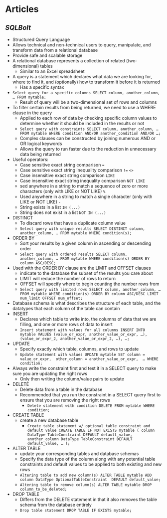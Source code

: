 # Articles

## *SQLBolt*

* Structured Query Language
* Allows technical and non-technical users to query, manipulate, and transform data from a relational database
* Provide safe and scalable storage
* A relational database represents a collection of related (two-dimensional) tables
    * Similar to an Excel spreadsheet
* A query is a statement which declares what data we are looking for, where to find it, and (optionally) how to transform it before it is returned
    * Has a specific syntax
* `Select query for a specific columns
SELECT column, another_column, …
FROM mytable;`
    * Result of query will be a two-dimensional set of rows and columns
*  To filter certain results from being returned, we need to use a WHERE clause in the query
    * Applied to each row of data by checking specific column values to determine whether it should be included in the results or not
    * `Select query with constraints
SELECT column, another_column, …
FROM mytable
WHERE condition
    AND/OR another_condition
    AND/OR …;`
    * Complex clauses can be constructed by joining numerous AND or OR logical keywords
    * Allows the query to run faster due to the reduction in unnecessary data being returned
* Useful operators:
    * Case sensitive exact string comparison `=` 
    * Case sensitive exact string inequality comparison `!=` `<>`
    * Case insensitive exact string comparison `LIKE`
    * Case insensitive exact string inequality comparison `NOT LIKE`
    * sed anywhere in a string to match a sequence of zero or more characters (only with LIKE or NOT LIKE) `%`
    * Used anywhere in a string to match a single character (only with LIKE or NOT LIKE) `-`
    * String exists in a list `IN (...)`
    * String does not exist in a list `NOT IN (...)`
* DISTINCT
    * To discard rows that have a duplicate column value
    * `Select query with unique results
SELECT DISTINCT column, another_column, …
FROM mytable
WHERE condition(s);`
* ORDER BY
    * Sort your results by a given column in ascending or descending order
    * `Select query with ordered results
SELECT column, another_column, …
FROM mytable
WHERE condition(s)
ORDER BY column ASC/DESC;`
*  Used with the ORDER BY clause are the LIMIT and OFFSET clauses
    * indicate to the database the subset of the results you care about
    * LIMIT will reduce the number of rows to return
    * OFFSET will specify where to begin counting the number rows from
    * `Select query with limited rows
SELECT column, another_column, …
FROM mytable
WHERE condition(s)
ORDER BY column ASC/DESC
LIMIT num_limit OFFSET num_offset;`
* Database schema is what describes the structure of each table, and the datatypes that each column of the table can contain
* INSERT
    * Declares which table to write into, the columns of data that we are filling, and one or more rows of data to insert
    * `Insert statement with values for all columns
INSERT INTO mytable
VALUES (value_or_expr, another_value_or_expr, …),
       (value_or_expr_2, another_value_or_expr_2, …),
       …;`
* UPDATE
    * Specify exactly which table, columns, and rows to update
    * `Update statement with values
UPDATE mytable
SET column = value_or_expr, 
    other_column = another_value_or_expr, 
    …
WHERE condition;`
* Always write the constraint first and test it in a SELECT query to make sure you are updating the right rows
    * Only then writing the column/value pairs to update
* DELETE
    * Delete data from a table in the database
    * Recommended that you run the constraint in a SELECT query first to ensure that you are removing the right rows
        * `Delete statement with condition
DELETE FROM mytable
WHERE condition;`
* CREATE TABLE
    * create a new database table
        * `Create table statement w/ optional table constraint and default value
CREATE TABLE IF NOT EXISTS mytable (
    column DataType TableConstraint DEFAULT default_value,
    another_column DataType TableConstraint DEFAULT default_value,
    …
);`
* ALTER TABLE 
    * update your corresponding tables and database schemas
    * Specify the data type of the column along with any potential table constraints and default values to be applied to both existing and new rows
    * `Altering table to add new column(s)
ALTER TABLE mytable
ADD column DataType OptionalTableConstraint 
    DEFAULT default_value;`
    * `Altering table to remove column(s)
ALTER TABLE mytable
DROP column_to_be_deleted;` 
* DROP TABLE
    * Differs from the DELETE statement in that it also removes the table schema from the database entirely
    * `Drop table statement
DROP TABLE IF EXISTS mytable;`
